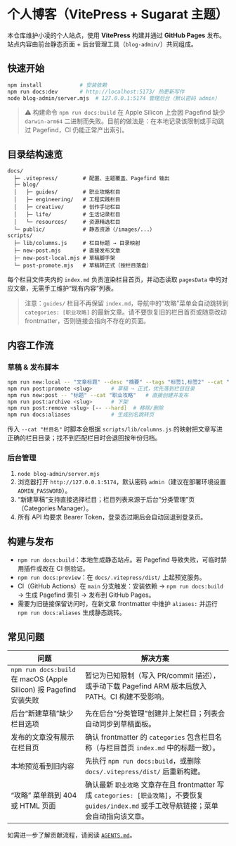 # 个人博客（VitePress + Sugarat 主题）

本仓库维护小凌的个人站点，使用 **VitePress** 构建并通过 **GitHub Pages** 发布。站点内容由前台静态页面 + 后台管理工具（`blog-admin/`）共同组成。

## 快速开始

```bash
npm install            # 安装依赖
npm run docs:dev       # http://localhost:5173/ 热更新写作
node blog-admin/server.mjs  # 127.0.0.1:5174 管理后台（默认密码 admin）
```

> ⚠️ 构建命令 `npm run docs:build` 在 Apple Silicon 上会因 Pagefind 缺少 `darwin-arm64` 二进制而失败。目前的做法是：在本地记录该限制或手动跳过 Pagefind，CI 仍能正常产出索引。

## 目录结构速览

```
docs/
  ├─ .vitepress/        # 配置、主题覆盖、Pagefind 输出
  ├─ blog/
  │   ├─ guides/        # 职业攻略栏目
  │   ├─ engineering/   # 工程实践栏目
  │   ├─ creative/      # 创作手记栏目
  │   ├─ life/          # 生活记录栏目
  │   └─ resources/     # 资源精选栏目
  └─ public/            # 静态资源（/images/...）
scripts/
  ├─ lib/columns.js     # 栏目标题 → 目录映射
  ├─ new-post.mjs       # 直接发布文章
  ├─ new-post-local.mjs # 草稿脚手架
  └─ post-promote.mjs   # 草稿转正式（按栏目落盘）
```

每个栏目文件夹内的 `index.md` 负责渲染栏目首页，并动态读取 `pagesData` 中的对应文章，无需手工维护“现有内容”列表。
> 注意：`guides/` 栏目不再保留 `index.md`，导航中的“攻略”菜单会自动跳转到 `categories: [职业攻略]` 的最新文章。请不要恢复旧的栏目首页或随意改动 frontmatter，否则链接会指向不存在的页面。

## 内容工作流

### 草稿 & 发布脚本

```bash
npm run new:local -- "文章标题" --desc "摘要" --tags "标签1,标签2" --cat "工程实践"
npm run post:promote <slug>      # 草稿 → 正式，优先落到栏目目录
npm run new:post -- "标题" --cat "职业攻略"   # 直接创建并发布
npm run post:archive <slug>      # 下架
npm run post:remove <slug> [-- --hard]  # 移除/删除
npm run docs:aliases             # 生成别名跳转页
```

传入 `--cat "栏目名"` 时脚本会根据 `scripts/lib/columns.js` 的映射把文章写进正确的栏目目录；找不到匹配栏目时会退回按年份归档。

### 后台管理

1. `node blog-admin/server.mjs`
2. 浏览器打开 `http://127.0.0.1:5174`，默认密码 `admin`（建议在部署环境设置 `ADMIN_PASSWORD`）。
3. “新建草稿”支持直接选择栏目；栏目列表来源于后台“分类管理”页（Categories Manager）。
4. 所有 API 均要求 Bearer Token，登录态过期后会自动回退到登录页。

## 构建与发布

- `npm run docs:build`：本地生成静态站点。若 Pagefind 导致失败，可临时禁用插件或改在 CI 侧验证。
- `npm run docs:preview`：在 `docs/.vitepress/dist/` 上起预览服务。
- CI（GitHub Actions）在 `main` 分支触发：安装依赖 → `npm run docs:build` → 生成 Pagefind 索引 → 发布到 GitHub Pages。
- 需要为旧链接保留访问时，在新文章 frontmatter 中维护 `aliases:` 并运行 `npm run docs:aliases` 生成静态跳转。

## 常见问题

| 问题 | 解决方案 |
| --- | --- |
| `npm run docs:build` 在 macOS (Apple Silicon) 报 Pagefind 安装失败 | 暂记为已知限制（写入 PR/commit 描述），或手动下载 Pagefind ARM 版本后放入 PATH。CI 构建不受影响。 |
| 后台“新建草稿”缺少栏目选项 | 先在后台“分类管理”创建并上架栏目；列表会自动同步到草稿面板。 |
| 发布的文章没有展示在栏目页 | 确认 frontmatter 的 `categories` 包含栏目名称（与栏目首页 `index.md` 中的标题一致）。 |
| 本地预览看到旧内容 | 先执行 `npm run docs:build`，或删除 `docs/.vitepress/dist/` 后重新构建。 |
| “攻略” 菜单跳到 404 或 HTML 页面 | 确认最新 `职业攻略` 文章存在且 frontmatter 写成 `categories: [职业攻略]`，不要恢复 `guides/index.md` 或手工改导航链接；菜单会自动指向该文章。 |

如需进一步了解贡献流程，请阅读 [`AGENTS.md`](./AGENTS.md)。

